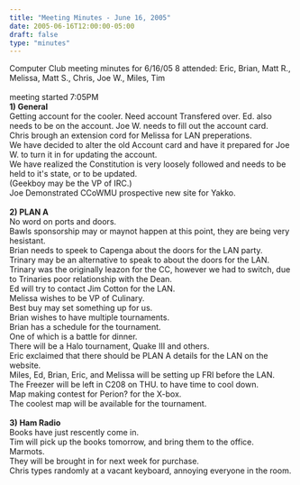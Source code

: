 ```yaml
---
title: "Meeting Minutes - June 16, 2005"
date: 2005-06-16T12:00:00-05:00
draft: false
type: "minutes"
---
```


Computer Club meeting minutes for 6/16/05
8 attended: Eric, Brian, Matt R., Melissa, Matt S., Chris, Joe W., Miles, Tim<br>
<br>
meeting started 7:05PM<br>
<b>1) General</b><br>
Getting account for the cooler. Need account Transfered over. Ed. also needs to be on the account. Joe W. needs to fill out the account card.<br>
Chris brough an extension cord for Melissa for LAN preperations.<br>
We have decided to alter the old Account card and have it prepared for Joe W. to turn it in for updating the account.<br>
We have realized the Constitution is very loosely followed and needs to be held to it's state, or to be updated.<br>
(Geekboy may be the VP of IRC.)<br>
Joe Demonstrated CCoWMU prospective new site for Yakko.<br>
<br>
<b>2) PLAN A</b><br>
No word on ports and doors.<br>
Bawls sponsorship may or maynot happen at this point, they are being very hesistant.<br>
Brian needs to speek to Capenga about the doors for the LAN party.<br>
Trinary may be an alternative to speak to about the doors for the LAN.<br>
Trinary was the originally leazon for the CC, however we had to switch, due to Trinaries poor relationship with the Dean.<br>
Ed will try to contact Jim Cotton for the LAN.<br>
Melissa wishes to be VP of Culinary.<br>
Best buy may set something up for us.<br>
Brian wishes to have multiple tournaments.<br>
Brian has a schedule for the tournament.<br>
One of which is a battle for dinner.<BR>
There will be a Halo tournament, Quake III and others.<br>
Eric exclaimed that there should be PLAN A details for the LAN on the website.<br>
Miles, Ed, Brian, Eric, and Melissa will be setting up FRI before the LAN.<br>
The Freezer will be left in C208 on THU. to have time to cool down.<br>
Map making contest for Perion? for the X-box.<br> The coolest map will be available for the tournament.<br>
<br>
<b>3) Ham Radio</b><br>
Books have just rescently come in.<br>
Tim will pick up the books tomorrow, and bring them to the office.<br>
Marmots. <br>
They will be brought in for next week for purchase.<br>
Chris types randomly at a vacant keyboard, annoying everyone in the room.<br>

